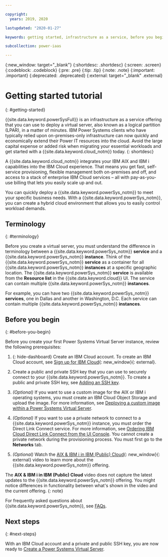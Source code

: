 ```yaml
---

copyright:
  years: 2019, 2020

lastupdated: "2020-01-27"

keywords: getting started, infrastructure as a service, before you begin, terminology

subcollection: power-iaas

---
```


{:new_window: target="_blank"}
{:shortdesc: .shortdesc}
{:screen: .screen}
{:codeblock: .codeblock}
{:pre: .pre}
{:tip: .tip}
{:note: .note}
{:important: .important}
{:deprecated: .deprecated}
{:external: target="_blank" .external}

# Getting started tutorial
{: #getting-started}

{{site.data.keyword.powerSysFull}} is an infrastructure as a service offering that you can use to deploy a virtual server, also known as a logical partition (LPAR), in a matter of minutes. IBM Power Systems clients who have typically relied upon on-premises-only infrastructure can now quickly and economically extend their Power IT resources into the cloud. Avoid the large capital expense or added risk when migrating your essential workloads and get started with a {{site.data.keyword.cloud_notm}} today.
{: shortdesc}

A {{site.data.keyword.cloud_notm}} integrates your IBM AIX and IBM i capabilities into the IBM Cloud experience. That means you get fast, self-service provisioning, flexible management both on-premises and off, and access to a stack of enterprise IBM Cloud services – all with pay-as-you-use billing that lets you easily scale up and out.

You can quickly deploy a {{site.data.keyword.powerSys_notm}} to meet your specific business needs. With a {{site.data.keyword.powerSys_notm}}, you can create a hybrid cloud environment that allows you to easily control workload demands.

## Terminology
{: #terminology}

Before you create a virtual server, you must understand the difference in terminology between a {{site.data.keyword.powerSys_notm}} **service** and a {{site.data.keyword.powerSys_notm}} **instance**. Think of the {{site.data.keyword.powerSys_notm}} **service** as a container for all {{site.data.keyword.powerSys_notm}} **instances** at a specific geographic location. The {{site.data.keyword.powerSys_notm}} **service** is available from the **Resource list** in the {{site.data.keyword.cloud}} UI. The service can contain multiple {{site.data.keyword.powerSys_notm}} **instances**.

For example, you can have two {{site.data.keyword.powerSys_notm}} **services**, one in Dallas and another in Washington, D.C. Each service can contain multiple {{site.data.keyword.powerSys_notm}} **instances**.

## Before you begin
{: #before-you-begin}

Before you create your first Power Systems Virtual Server instance, review the following prerequisites:

1. {: hide-dashboard} Create an IBM Cloud account. To create an IBM Cloud account, see [Sign up for IBM Cloud](https://cloud.ibm.com/registration){: new_window}{: external}.

2. Create a public and private SSH key that you can use to securely connect to your {{site.data.keyword.powerSys_notm}}. To create a public and private SSH key, see [Adding an SSH key](/docs/infrastructure/ssh-keys?topic=ssh-keys-adding-an-ssh-key).

3. _(Optional)_ If you want to use a custom image for the AIX or IBM i operating systems, you must create an IBM Cloud Object Storage and upload the image. For more information, see [Deploying a custom image within a Power Systems Virtual Server](/docs/infrastructure/power-iaas?topic=power-iaas-deploy-custom-image).

4. _(Optional)_ If you want to use a private network to connect to a {{site.data.keyword.powerSys_notm}} instance, you must order the Direct Link Connect service. For more information, see [Ordering IBM Cloud Direct Link Connect from the UI Console](/docs/infrastructure/power-iaas?topic=power-iaas-ordering-direct-link-connect). You cannot create a private network during the provisioning process. You must first go to the **Networks** tab.

5. *(Optional)* Watch the [AIX & IBM i in IBM (Public) Cloud](https://youtu.be/y5QaNdGJ6R0){: new_window}{: external} video to learn more about the {{site.data.keyword.powerSys_notm}} offering.

The **AIX & IBM i in IBM (Public) Cloud** video does not capture the latest updates to the {{site.data.keyword.powerSys_notm}} offering. You might notice differences in functionality between what's shown in the video and the current offering.
{: note}

For frequently asked questions about {{site.data.keyword.powerSys_notm}}, see [FAQs](/docs/infrastructure/power-iaas?topic=power-iaas-power-iaas-faqs).

## Next steps
{: #next-steps}

With an IBM Cloud account and a private and public SSH key, you are now ready to [Create a Power Systems Virtual Server](/docs/infrastructure/power-iaas?topic=power-iaas-creating-power-virtual-server#creating-power-virtual-server).
